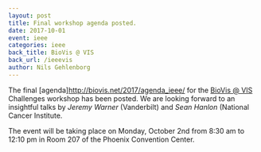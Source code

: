 ```yaml
---
layout: post
title: Final workshop agenda posted.
date: 2017-10-01
event: ieee
categories: ieee
back_title: BioVis @ VIS
back_url: /ieeevis
author: Nils Gehlenborg
---
```


The final [agenda]http://biovis.net/2017/agenda_ieee/ for the [BioVis @ VIS]({{site.baseurl}}/ieeevis) Challenges workshop 
has been posted. We are looking forward to an insightful talks by _Jeremy Warner_ (Vanderbilt) and _Sean Hanlon_ (National Cancer Institute.

The event will be taking place on Monday, October 2nd from 8:30 am to 12:10 pm in Room 207 of the Phoenix Convention Center.
